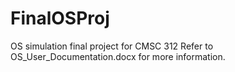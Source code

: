 # FinalOSProj
OS simulation final project for CMSC 312 
Refer to OS_User_Documentation.docx for more information.
